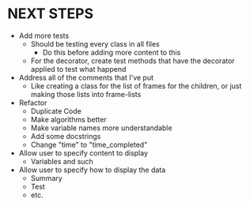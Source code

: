 NEXT STEPS
==========
* Add more tests
    * Should be testing every class in all files
        * Do this before adding more content to this
    * For the decorator, create test methods that have the decorator applied 
        to test what happend
* Address all of the comments that I've put
    * Like creating a class for the list of frames for the children, or just
        making those lists into frame-lists
* Refactor
    * Duplicate Code
    * Make algorithms better
    * Make variable names more understandable
    * Add some docstrings
    * Change "time" to "time_completed"
* Allow user to specify content to display
    * Variables and such
* Allow user to specify how to display the data
    * Summary
    * Test
    * etc.
